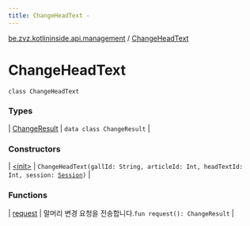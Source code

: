 ```yaml
---
title: ChangeHeadText - 
---
```


[be.zvz.kotlininside.api.management](../index.html) / [ChangeHeadText](./index.html)

# ChangeHeadText

`class ChangeHeadText`

### Types

| [ChangeResult](-change-result/index.html) | `data class ChangeResult` |

### Constructors

| [&lt;init&gt;](-init-.html) | `ChangeHeadText(gallId: String, articleId: Int, headTextId: Int, session: `[`Session`](../../be.zvz.kotlininside.session/-session/index.html)`)` |

### Functions

| [request](request.html) | 말머리 변경 요청을 전송합니다.`fun request(): ChangeResult` |

